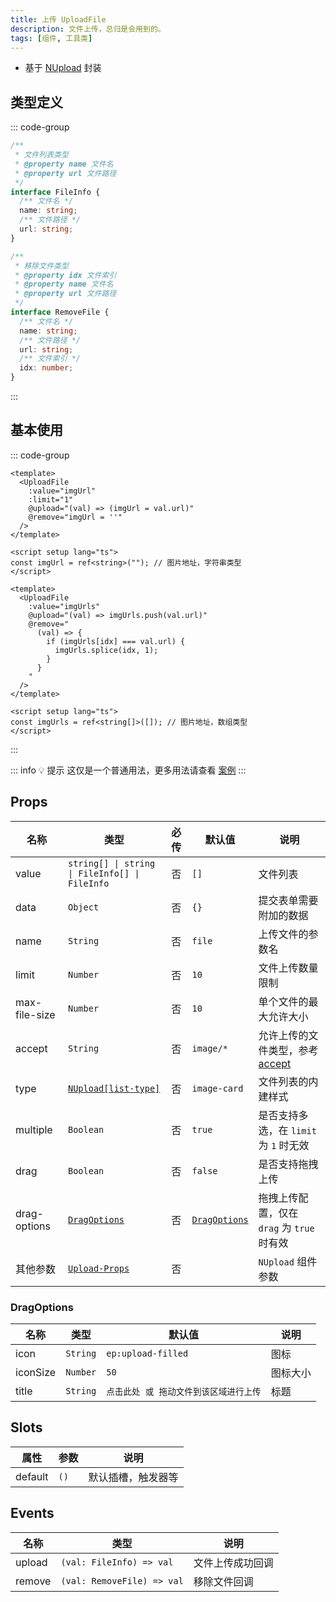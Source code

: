 ```yaml
---
title: 上传 UploadFile
description: 文件上传，总归是会用到的。
tags: [组件, 工具类]
---
```


- 基于 [NUpload](https://www.naiveui.com/zh-CN/os-theme/components/upload) 封装

## 类型定义

::: code-group

```ts [绑定的文件列表类型]
/**
 * 文件列表类型
 * @property name 文件名
 * @property url 文件路径
 */
interface FileInfo {
  /** 文件名 */
  name: string;
  /** 文件路径 */
  url: string;
}
```

```ts [移除文件返回的类型]
/**
 * 移除文件类型
 * @property idx 文件索引
 * @property name 文件名
 * @property url 文件路径
 */
interface RemoveFile {
  /** 文件名 */
  name: string;
  /** 文件路径 */
  url: string;
  /** 文件索引 */
  idx: number;
}
```

:::

## 基本使用

::: code-group

```vue [单文件上传]
<template>
  <UploadFile
    :value="imgUrl"
    :limit="1"
    @upload="(val) => (imgUrl = val.url)"
    @remove="imgUrl = ''"
  />
</template>

<script setup lang="ts">
const imgUrl = ref<string>(""); // 图片地址，字符串类型
</script>
```

```vue [多文件上传]
<template>
  <UploadFile
    :value="imgUrls"
    @upload="(val) => imgUrls.push(val.url)"
    @remove="
      (val) => {
        if (imgUrls[idx] === val.url) {
          imgUrls.splice(idx, 1);
        }
      }
    "
  />
</template>

<script setup lang="ts">
const imgUrls = ref<string[]>([]); // 图片地址，数组类型
</script>
```

:::

::: info 💡 提示
这仅是一个普通用法，更多用法请查看 [ 案例](https://gitee.com/zimo493/vue3-naiveui-admin/blob/main/src/views/demo/upload.vue)
:::

## Props

| 名称 | 类型 | 必传 | 默认值 | 说明 |
| --- | --- | :--: | --- | --- |
| value | `string[] \| string \| FileInfo[] \| FileInfo` | 否 | `[]` | 文件列表 |
| data | `Object` | 否 | `{}` | 提交表单需要附加的数据 |
| name | `String` | 否 | `file` | 上传文件的参数名 |
| limit | `Number` | 否 | `10` | 文件上传数量限制 |
| max-file-size | `Number` | 否 | `10` | 单个文件的最大允许大小 |
| accept | `String` | 否 | `image/*` | 允许上传的文件类型，参考 [accept](https://developer.mozilla.org/en-US/docs/Web/HTML/Reference/Elements/input/file#accept) |
| type | [`NUpload[list-type]`](/components/form-pro#上传类型-uploadtype) | 否 | `image-card` | 文件列表的内建样式 |
| multiple | `Boolean` | 否 | `true` | 是否支持多选，在 `limit` 为 `1` 时无效 |
| drag | `Boolean` | 否 | `false` | 是否支持拖拽上传 |
| drag-options | [`DragOptions`](/components/upload-file#dragoptions) | 否 | [`DragOptions`](/components/upload-file#dragoptions) | 拖拽上传配置，仅在 `drag` 为 `true` 时有效 |
| 其他参数 | [`Upload-Props`](https://www.naiveui.com/zh-CN/os-theme/components/upload#Upload-Props) | 否 | | `NUpload` 组件参数 |

### DragOptions

| 名称 | 类型 | 默认值 | 说明 |
| --- | --- | --- | --- |
| icon | `String` | `ep:upload-filled` | 图标 |
| iconSize | `Number` | `50` | 图标大小 |
| title | `String` | `点击此处 或 拖动文件到该区域进行上传` | 标题 |

## Slots

| 属性 | 参数 | 说明 |
| --- | --- | --- |
| default | `()` | 默认插槽，触发器等 |

## Events

| 名称 | 类型 | 说明 |
| --- | --- | --- |
| upload | `(val: FileInfo) => val` | 文件上传成功回调 |
| remove | `(val: RemoveFile) => val` | 移除文件回调 |
